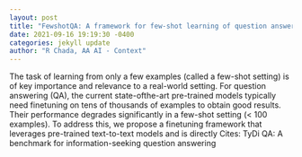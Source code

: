 ```yaml
--- 
layout: post 
title: "FewshotQA: A framework for few-shot learning of question answering tasks using pre-trained text-to-text models" 
date: 2021-09-16 19:19:30 -0400 
categories: jekyll update 
author: "R Chada, AA AI - Context" 
--- 
```

The task of learning from only a few examples (called a few-shot setting) is of key importance and relevance to a real-world setting. For question answering (QA), the current state-ofthe-art pre-trained models typically need finetuning on tens of thousands of examples to obtain good results. Their performance degrades significantly in a few-shot setting (< 100 examples). To address this, we propose a finetuning framework that leverages pre-trained text-to-text models and is directly Cites: TyDi QA: A benchmark for information-seeking question answering